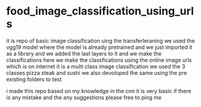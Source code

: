 # food_image_classification_using_urls
it is repo of basic image classification uing the transferleraning we used the vgg19 model where the model is already pretrained and we just imported it as a library and we added the last layers to it and we make the classifications
here we make the classfications using the online image urls which is on internet
it is a multi class image classification we used the 3 classes pizza steak and sushi 
we also devoloped the same using the pre existing folders to test 

i made this repo based on my knowledge in the cnn it is very basic    if there is any mistake and the any suggestions please free to ping me
